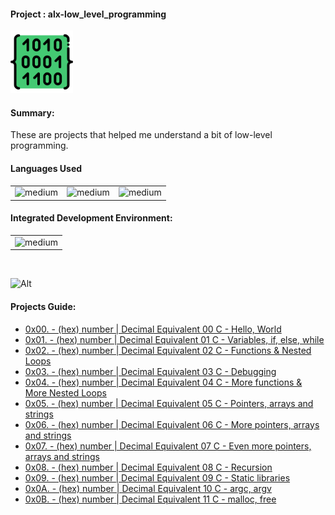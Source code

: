 <div>
  <h4>Project : alx-low_level_programming</h4>
  <a href="https://github.com/iamnotnato/alx-low_level_programming">
    <img src="https://github.com/iamnotnato/alx-low_level_programming/blob/master/images/icon.png" alt="Logo" width="100" height="100">
  </a>
</div>

<h4>Summary: </h4>
These are projects that helped me understand a bit of low-level programming.

<h4>Languages Used</h4>
<table>
  <tr>
    <td><img alt="medium" src="https://img.shields.io/badge/C-00599C?style=for-the-badge&logo=c&logoColor=white"></td>
    <td><img alt="medium" src="https://img.shields.io/badge/Shell_Script-121011?style=for-the-badge&logo=gnu-bash&logoColor=white"></td>
    <td><img alt="medium" src="https://img.shields.io/badge/Markdown-000000?style=for-the-badge&logo=markdown&logoColor=white"></td>
  </tr>
</table>

<h4>Integrated Development Environment:</h4>
<table>
  <tr>
<td><img alt="medium" src="https://img.shields.io/badge/Emacs-%237F5AB6.svg?&style=for-the-badge&logo=gnu-emacs&logoColor=white"></td>
  </tr>
</table>
<br>
  
![Alt](https://repobeats.axiom.co/api/embed/50a392e676820ce03006d38197b98899827faf15.svg "Repobeats analytics image")

  

<h4>Projects Guide: </h4>

* [0x00. - (hex) number | Decimal Equivalent 00 C - Hello, World](./0x00-hello_world)
* [0x01. - (hex) number | Decimal Equivalent 01 C - Variables, if, else, while](./0x01-variables_if_else_while)
* [0x02. - (hex) number | Decimal Equivalent 02 C - Functions & Nested Loops](./0x02-functions_nested_loops)
* [0x03. - (hex) number | Decimal Equivalent 03 C - Debugging](./0x03-debugging)
* [0x04. - (hex) number | Decimal Equivalent 04 C - More functions & More Nested Loops](./0x04-more_functions_nested_loops)
* [0x05. - (hex) number | Decimal Equivalent 05 C - Pointers, arrays and strings](./0x05-pointers_arrays_strings)
* [0x06. - (hex) number | Decimal Equivalent 06 C - More pointers, arrays and strings](./0x06-pointers_arrays_strings)
* [0x07. - (hex) number | Decimal Equivalent 07 C - Even more pointers, arrays and strings](./0x07-pointers_arrays_strings)
* [0x08. - (hex) number | Decimal Equivalent 08 C - Recursion](./0x08-recursion)
* [0x09. - (hex) number | Decimal Equivalent 09 C - Static libraries](./0x09-static_libraries)
* [0x0A. - (hex) number | Decimal Equivalent 10 C - argc, argv](./0x0A-argc_argv)
* [0x0B. - (hex) number | Decimal Equivalent 11 C - malloc, free](./0x0B-malloc_free)

</center>
